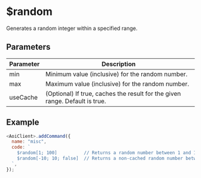 # $random

Generates a random integer within a specified range.

## Parameters

| Parameter | Description                                                                 |
| --------- | --------------------------------------------------------------------------- |
| min       | Minimum value (inclusive) for the random number.                            |
| max       | Maximum value (inclusive) for the random number.                            |
| useCache  | (Optional) If true, caches the result for the given range. Default is true. |

## Example

```js
<AoiClient>.addCommand({
  name: "misc",
  code: `
    $random[1; 100]          // Returns a random number between 1 and 100
    $random[-10; 10; false]  // Returns a non-cached random number between -10 and 10
  `,
});
```

